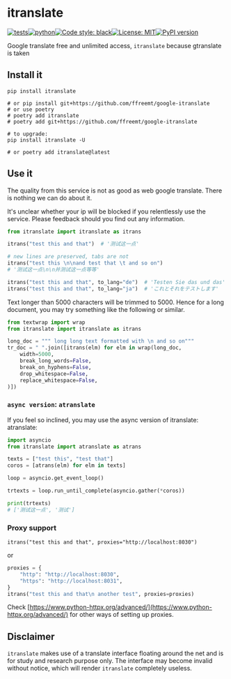 # itranslate
[![tests](https://github.com/ffreemt/google-itranslate/actions/workflows/routine-tests.yml/badge.svg)](https://github.com/ffreemt/google-itranslate/actions)[![python](https://img.shields.io/static/v1?label=python+&message=3.7%2B&color=blue)](https://img.shields.io/static/v1?label=python+&message=3.7%2B&color=blue)[![Code style: black](https://img.shields.io/badge/code%20style-black-000000.svg)](https://github.com/psf/black)[![License: MIT](https://img.shields.io/badge/License-MIT-yellow.svg)](https://opensource.org/licenses/MIT)[![PyPI version](https://badge.fury.io/py/itranslate.svg)](https://badge.fury.io/py/itranslate)

Google translate free and unlimited access, `itranslate` because gtranslate is taken

## Install it

```shell
pip install itranslate

# or pip install git+https://github.com/ffreemt/google-itranslate
# or use poetry
# poetry add itranslate
# poetry add git+https://github.com/ffreemt/google-itranslate

# to upgrade:
pip install itranslate -U

# or poetry add itranslate@latest
```

## Use it

The quality from this service is not as good as web google translate. There is nothing we can do about it.

It's unclear whether your ip will be blocked if you relentlessly use the service. Please feedback should you find out any information.

```python
from itranslate import itranslate as itrans

itrans("test this and that")  # '测试这一点'

# new lines are preserved, tabs are not
itrans("test this \n\nand test that \t and so on")
# '测试这一点\n\n并测试这一点等等'

itrans("test this and that", to_lang="de")  # 'Testen Sie das und das'
itrans("test this and that", to_lang="ja")  # 'これとそれをテストします'
```

Text longer than 5000 characters will be trimmed to 5000. Hence for a long document, you may try something like the following or similar.
```python
from textwrap import wrap
from itranslate import itranslate as itrans

long_doc = """ long long text formatted with \n and so on"""
tr_doc = " ".join([itrans(elm) for elm in wrap(long_doc,
    width=5000,
    break_long_words=False,
    break_on_hyphens=False,
    drop_whitespace=False,
    replace_whitespace=False,
)])
```

### `async version`: `atranslate`
If you feel so inclined, you may use the async version of itranslate: atranslate:
```python
import asyncio
from itranslate import atranslate as atrans

texts = ["test this", "test that"]
coros = [atrans(elm) for elm in texts]

loop = asyncio.get_event_loop()

trtexts = loop.run_until_complete(asyncio.gather(*coros))

print(trtexts)
# ['测试这一点', '测试']
```

### Proxy support
```
itrans("test this and that", proxies="http://localhost:8030")
```
or
```python
proxies = {
    "http": "http://localhost:8030",
    "https": "http://localhost:8031",
}
itrans("test this and that\n another test", proxies=proxies)
```

Check [https://www.python-httpx.org/advanced/](https://www.python-httpx.org/advanced/) for other ways of setting up proxies.

## Disclaimer
``itranslate`` makes use of a translate interface floating around the net and is for study and research purpose only. The interface may become invalid without notice, which will render ``itranslate`` completely useless.
